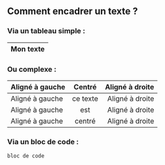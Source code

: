 ## Comment encadrer un texte ?

### Via un tableau simple :

| Mon texte  |
| :--------- |

### Ou complexe :

| Aligné à gauche  | Centré          | Aligné à droite  |
| :--------------- |:---------------:| ----------------:|
| Aligné à gauche  | ce texte        |  Aligné à droite |
| Aligné à gauche  | est             |  Aligné à droite |
| Aligné à gauche  | centré          |  Aligné à droite |

### Via un bloc de code :

```bloc de code``` 
